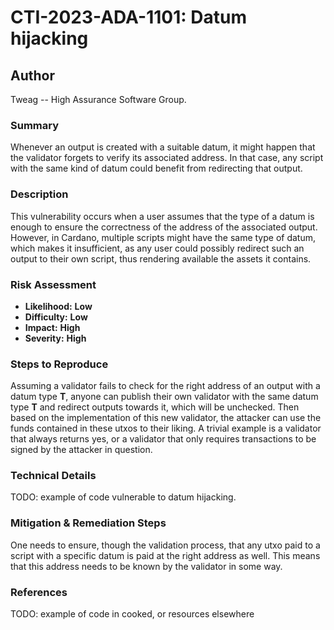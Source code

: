 # CTI-2023-ADA-1101: Datum hijacking

## Author

Tweag -- High Assurance Software Group.

### Summary

Whenever an output is created with a suitable datum, it might happen that the validator forgets to verify its associated address. In that case, any script with the same kind of datum could benefit from redirecting that output.

### Description

This vulnerability occurs when a user assumes that the type of a datum is enough to ensure the correctness of the address of the associated output. However, in Cardano, multiple scripts might have the same type of datum, which makes it insufficient, as any user could possibly redirect such an output to their own script, thus rendering available the assets it contains. 

### Risk Assessment

- **Likelihood:** **Low** 
- **Difficulty:** **Low**
- **Impact:** **High**
- **Severity:** **High**

### Steps to Reproduce

Assuming a validator fails to check for the right address of an output with a datum type **T**, anyone can publish their own validator with the same datum type **T** and redirect outputs towards it, which will be unchecked. Then based on the implementation of this new validator, the attacker can use the funds contained in these utxos to their liking. A trivial example is a validator that always returns yes, or a validator that only requires transactions to be signed by the attacker in question. 

### Technical Details

TODO: example of code vulnerable to datum hijacking.

### Mitigation & Remediation Steps

One needs to ensure, though the validation process, that any utxo paid to a script with a specific datum is paid at the right address as well. This means that this address needs to be known by the validator in some way.

### References

TODO: example of code in cooked, or resources elsewhere